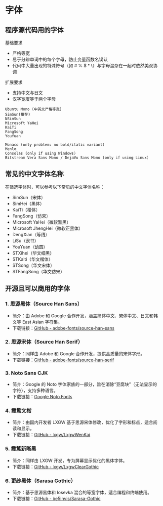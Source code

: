 #  字体

## 程序源代码用的字体
基础要求
- 严格等宽
- 易于分辨单词中的每个字母，防止变量函数名误认
- 代码中大量出现的特殊符号（如 # % $ * \）与字母混杂在一起时依然美观协调

扩展要求
- 支持中文与日文
- 汉字宽度等于两个字母

```
Ubuntu Mono (中英文严格等宽)
SimSun(推荐)
NSimSun
Microsoft YaHei
KaiTi
FangSong
YouYuan

Monaco (only problem: no bold/italic variant)
Menlo
Consolas (only if using Windows)
Bitstream Vera Sans Mono / DejaVu Sans Mono (only if using Linux)
```
## 常见的中文字体名称
在筛选字体时，可以参考以下常见的中文字体名称：

- SimSun（宋体）
- SimHei（黑体）
- KaiTi（楷体）
- FangSong（仿宋）
- Microsoft YaHei（微软雅黑）
- Microsoft JhengHei（微软正黑体）
- DengXian（等线）
- LiSu（隶书）
- YouYuan（幼圆）
- STXihei（华文细黑）
- STKaiti（华文楷体）
- STSong（华文宋体）
- STFangSong（华文仿宋）

## 开源且可以商用的字体

### 1. 思源黑体（Source Han Sans）

- 简介：由 Adobe 和 Google 合作开发，涵盖简体中文、繁体中文、日文和韩文等 East Asian 字符集。
- 下载链接：[GitHub - adobe-fonts/source-han-sans](https://github.com/adobe-fonts/source-han-sans)

### 2. 思源宋体（Source Han Serif）

- 简介：同样由 Adobe 和 Google 合作开发，提供高质量的宋体字形。
- 下载链接：[GitHub - adobe-fonts/source-han-serif](https://github.com/adobe-fonts/source-han-serif)

### 3. Noto Sans CJK

- 简介：Google 的 Noto 字体家族的一部分，旨在消除“豆腐块”（无法显示的字符），支持多种语言。
- 下载链接：[Google Noto Fonts](https://www.google.com/get/noto/#sans-hans)

### 4. 霞鹜文楷

- 简介：由国内开发者 LXGW 基于思源宋体修改，优化了字形和标点，适合阅读和显示。
- 下载链接：[GitHub - lxgw/LxgwWenKai](https://github.com/lxgw/LxgwWenKai)

### 5. 霞鹜新晰黑

- 简介：同样由 LXGW 开发，专为屏幕显示优化的黑体字体。
- 下载链接：[GitHub - lxgw/LxgwClearGothic](https://github.com/lxgw/LxgwClearGothic)

### 6. 更纱黑体（Sarasa Gothic）

- 简介：基于思源黑体和 Iosevka 混合的等宽字体，适合编程和终端使用。
- 下载链接：[GitHub - be5invis/Sarasa-Gothic](https://github.com/be5invis/Sarasa-Gothic)

